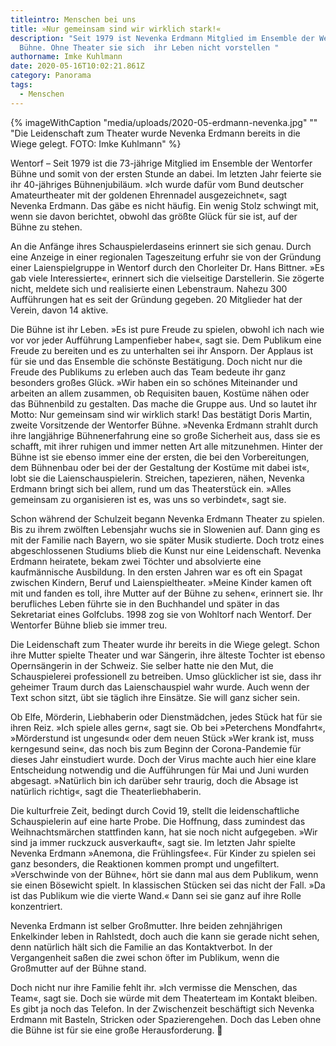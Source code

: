 ```yaml
---
titleintro: Menschen bei uns
title: »Nur gemeinsam sind wir wirklich stark!«
description: "Seit 1979 ist Nevenka Erdmann Mitglied im Ensemble der Wentorfer
  Bühne. Ohne Theater sie sich  ihr Leben nicht vorstellen "
authorname: Imke Kuhlmann
date: 2020-05-16T10:02:21.861Z
category: Panorama
tags:
  - Menschen
---
```

{% imageWithCaption "media/uploads/2020-05-erdmann-nevenka.jpg" "" "Die Leidenschaft zum Theater wurde Nevenka Erdmann bereits in die Wiege gelegt. FOTO: Imke Kuhlmann" %}

Wentorf – Seit 1979 ist die 73-jährige Mitglied im Ensemble der Wentorfer Bühne und somit von der ersten Stunde an dabei. Im letzten Jahr feierte sie ihr 40-jähriges Bühnenjubiläum. »Ich wurde dafür vom Bund deutscher Amateurtheater mit der goldenen Ehrennadel ausgezeichnet«, sagt Nevenka Erdmann. Das gäbe es nicht häufig. Ein wenig Stolz schwingt mit, wenn sie davon berichtet, obwohl das größte Glück für sie ist, auf der Bühne zu stehen. 


An die Anfänge ihres Schauspielerdaseins erinnert sie sich genau. Durch eine Anzeige in einer regionalen Tageszeitung erfuhr sie von der Gründung einer Laienspielgruppe in Wentorf durch den Chorleiter Dr. Hans Bittner. »Es gab viele Interessierte«, erinnert sich die vielseitige Darstellerin. Sie zögerte nicht, meldete sich und realisierte einen Lebenstraum. Nahezu 300 Aufführungen hat es seit der Gründung gegeben. 20 Mitglieder hat der Verein, davon 14 aktive.


Die Bühne ist ihr Leben. »Es ist pure Freude zu spielen, obwohl ich nach wie vor vor jeder Aufführung Lampenfieber habe«, sagt sie. Dem Publikum eine Freude zu bereiten und es zu unterhalten sei ihr Ansporn. Der Applaus ist für sie und das Ensemble die schönste Bestätigung. Doch nicht nur die Freude des Publikums zu erleben auch das Team bedeute ihr ganz besonders großes Glück. »Wir haben ein so schönes Miteinander und arbeiten an allem zusammen, ob Requisiten bauen, Kostüme nähen oder das Bühnenbild zu gestalten. Das mache die Gruppe aus. Und so lautet ihr Motto: Nur gemeinsam sind wir wirklich stark! Das bestätigt Doris Martin, zweite Vorsitzende der Wentorfer Bühne. »Nevenka Erdmann strahlt durch ihre langjährige Bühnenerfahrung eine so große Sicherheit aus, dass sie es schafft, mit ihrer ruhigen und immer netten Art alle mitzunehmen. Hinter der Bühne ist sie ebenso immer eine der ersten, die bei den Vorbereitungen, dem Bühnenbau oder bei der der Gestaltung der Kostüme mit dabei ist«, lobt sie die Laienschauspielerin. Streichen, tapezieren, nähen, Nevenka Erdmann bringt sich bei allem, rund um das Theaterstück ein. »Alles gemeinsam zu organisieren ist es, was uns so verbindet«, sagt sie.


Schon während der Schulzeit begann Nevenka Erdmann Theater zu spielen. Bis zu ihrem zwölften Lebensjahr wuchs sie in Slowenien auf. Dann ging es mit der Familie nach Bayern, wo sie später Musik studierte. Doch trotz eines abgeschlossenen Studiums blieb die Kunst nur eine Leidenschaft. Nevenka Erdmann heiratete, bekam zwei Töchter und absolvierte eine kaufmännische Ausbildung. In den ersten Jahren war es oft ein Spagat zwischen Kindern, Beruf und Laienspieltheater. »Meine Kinder kamen oft mit und fanden es toll, ihre Mutter auf der Bühne zu sehen«, erinnert sie. Ihr  berufliches Leben führte sie in den Buchhandel und später in das Sekretariat eines Golfclubs. 1998 zog sie von Wohltorf nach Wentorf. Der Wentorfer Bühne blieb sie immer treu.

Die Leidenschaft zum Theater wurde ihr bereits in die Wiege gelegt. Schon ihre Mutter spielte Theater und war Sängerin, ihre älteste Tochter ist ebenso Opernsängerin in der Schweiz. Sie selber hatte nie den Mut, die Schauspielerei professionell zu betreiben. Umso glücklicher ist sie, dass ihr geheimer Traum durch das Laienschauspiel wahr wurde. Auch wenn der Text schon sitzt, übt sie täglich ihre  Einsätze. Sie will ganz sicher sein. 


Ob Elfe, Mörderin, Liebhaberin oder Dienstmädchen, jedes Stück hat für sie ihren Reiz. »Ich spiele alles gern«, sagt sie. Ob bei »Peterchens Mondfahrt«, »Mörderstund ist ungesund«  oder dem neuen Stück »Wer krank ist, muss kerngesund sein«, das noch bis zum Beginn der Corona-Pandemie für dieses Jahr einstudiert wurde. Doch der Virus machte auch hier eine klare Entscheidung notwendig und die Aufführungen für Mai und Juni wurden abgesagt. »Natürlich bin ich darüber sehr traurig, doch die Absage ist natürlich richtig«, sagt die Theaterliebhaberin. 

Die kulturfreie Zeit, bedingt durch Covid 19, stellt die leidenschaftliche Schauspielerin auf eine harte Probe. Die Hoffnung, dass zumindest das Weihnachtsmärchen stattfinden kann, hat sie noch nicht aufgegeben. »Wir sind ja immer ruckzuck ausverkauft«, sagt sie. Im letzten Jahr spielte Nevenka Erdmann »Anemona, die Frühlingsfee«. Für Kinder zu spielen sei ganz besonders, die Reaktionen kommen prompt und ungefiltert. »Verschwinde von der Bühne«, hört sie dann mal aus dem Publikum, wenn sie einen Bösewicht spielt. In klassischen Stücken sei das nicht der Fall. »Da ist das Publikum wie die vierte Wand.« Dann sei sie ganz auf ihre Rolle konzentriert.

Nevenka Erdmann ist selber Großmutter. Ihre beiden zehnjährigen Enkelkinder leben in Rahlstedt, doch auch die kann sie gerade nicht sehen, denn natürlich hält sich die Familie an das Kontaktverbot. In der Vergangenheit saßen die zwei schon öfter im Publikum, wenn die Großmutter auf der Bühne stand.

Doch nicht nur ihre Familie fehlt ihr. »Ich vermisse die Menschen, das Team«, sagt sie. Doch sie würde mit dem Theaterteam im Kontakt bleiben. Es gibt ja noch das Telefon. In der Zwischenzeit beschäftigt sich Nevenka Erdmann mit Basteln, Stricken oder Spazierengehen. Doch das Leben ohne die Bühne ist für sie eine große Herausforderung. 
